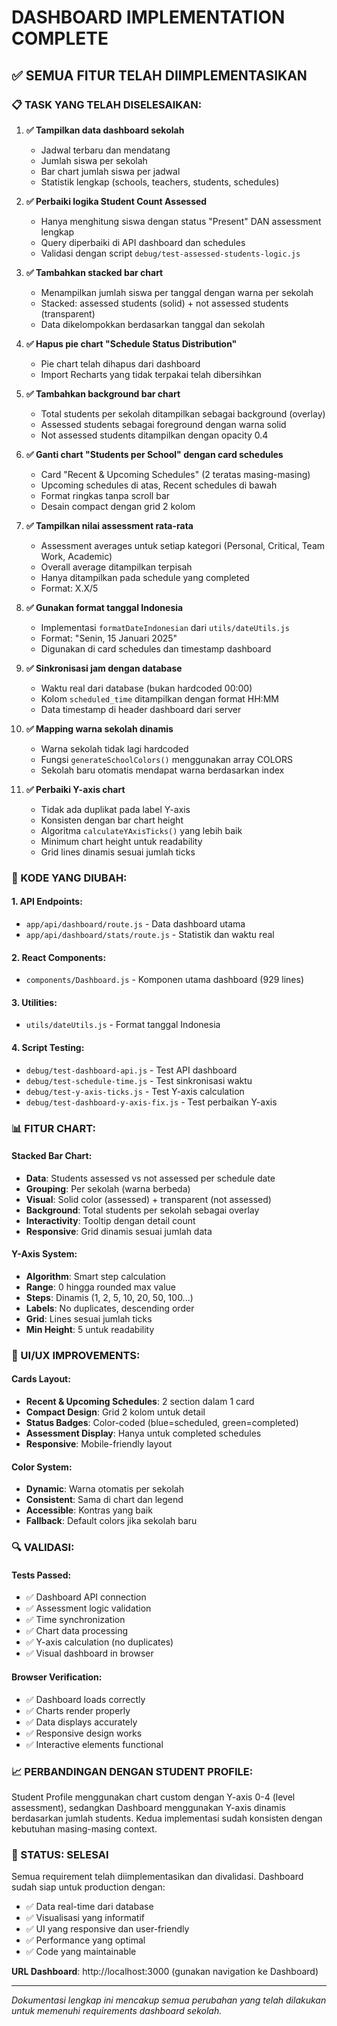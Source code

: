 # DASHBOARD IMPLEMENTATION COMPLETE

## ✅ SEMUA FITUR TELAH DIIMPLEMENTASIKAN

### 📋 TASK YANG TELAH DISELESAIKAN:

1. **✅ Tampilkan data dashboard sekolah**
   - Jadwal terbaru dan mendatang
   - Jumlah siswa per sekolah
   - Bar chart jumlah siswa per jadwal
   - Statistik lengkap (schools, teachers, students, schedules)

2. **✅ Perbaiki logika Student Count Assessed** 
   - Hanya menghitung siswa dengan status "Present" DAN assessment lengkap
   - Query diperbaiki di API dashboard dan schedules
   - Validasi dengan script `debug/test-assessed-students-logic.js`

3. **✅ Tambahkan stacked bar chart**
   - Menampilkan jumlah siswa per tanggal dengan warna per sekolah
   - Stacked: assessed students (solid) + not assessed students (transparent)
   - Data dikelompokkan berdasarkan tanggal dan sekolah

4. **✅ Hapus pie chart "Schedule Status Distribution"**
   - Pie chart telah dihapus dari dashboard
   - Import Recharts yang tidak terpakai telah dibersihkan

5. **✅ Tambahkan background bar chart**
   - Total students per sekolah ditampilkan sebagai background (overlay)
   - Assessed students sebagai foreground dengan warna solid
   - Not assessed students ditampilkan dengan opacity 0.4

6. **✅ Ganti chart "Students per School" dengan card schedules**
   - Card "Recent & Upcoming Schedules" (2 teratas masing-masing)
   - Upcoming schedules di atas, Recent schedules di bawah
   - Format ringkas tanpa scroll bar
   - Desain compact dengan grid 2 kolom

7. **✅ Tampilkan nilai assessment rata-rata**
   - Assessment averages untuk setiap kategori (Personal, Critical, Team Work, Academic)
   - Overall average ditampilkan terpisah
   - Hanya ditampilkan pada schedule yang completed
   - Format: X.X/5

8. **✅ Gunakan format tanggal Indonesia**
   - Implementasi `formatDateIndonesian` dari `utils/dateUtils.js`
   - Format: "Senin, 15 Januari 2025"
   - Digunakan di card schedules dan timestamp dashboard

9. **✅ Sinkronisasi jam dengan database**
   - Waktu real dari database (bukan hardcoded 00:00)
   - Kolom `scheduled_time` ditampilkan dengan format HH:MM
   - Data timestamp di header dashboard dari server

10. **✅ Mapping warna sekolah dinamis**
    - Warna sekolah tidak lagi hardcoded
    - Fungsi `generateSchoolColors()` menggunakan array COLORS
    - Sekolah baru otomatis mendapat warna berdasarkan index

11. **✅ Perbaiki Y-axis chart**
    - Tidak ada duplikat pada label Y-axis
    - Konsisten dengan bar chart height
    - Algoritma `calculateYAxisTicks()` yang lebih baik
    - Minimum chart height untuk readability
    - Grid lines dinamis sesuai jumlah ticks

### 🔧 KODE YANG DIUBAH:

#### **1. API Endpoints:**
- `app/api/dashboard/route.js` - Data dashboard utama
- `app/api/dashboard/stats/route.js` - Statistik dan waktu real

#### **2. React Components:**
- `components/Dashboard.js` - Komponen utama dashboard (929 lines)

#### **3. Utilities:**
- `utils/dateUtils.js` - Format tanggal Indonesia

#### **4. Script Testing:**
- `debug/test-dashboard-api.js` - Test API dashboard
- `debug/test-schedule-time.js` - Test sinkronisasi waktu
- `debug/test-y-axis-ticks.js` - Test Y-axis calculation
- `debug/test-dashboard-y-axis-fix.js` - Test perbaikan Y-axis

### 📊 FITUR CHART:

#### **Stacked Bar Chart:**
- **Data**: Students assessed vs not assessed per schedule date
- **Grouping**: Per sekolah (warna berbeda)
- **Visual**: Solid color (assessed) + transparent (not assessed)
- **Background**: Total students per sekolah sebagai overlay
- **Interactivity**: Tooltip dengan detail count
- **Responsive**: Grid dinamis sesuai jumlah data

#### **Y-Axis System:**
- **Algorithm**: Smart step calculation
- **Range**: 0 hingga rounded max value
- **Steps**: Dinamis (1, 2, 5, 10, 20, 50, 100...)
- **Labels**: No duplicates, descending order
- **Grid**: Lines sesuai jumlah ticks
- **Min Height**: 5 untuk readability

### 🎨 UI/UX IMPROVEMENTS:

#### **Cards Layout:**
- **Recent & Upcoming Schedules**: 2 section dalam 1 card
- **Compact Design**: Grid 2 kolom untuk detail
- **Status Badges**: Color-coded (blue=scheduled, green=completed)
- **Assessment Display**: Hanya untuk completed schedules
- **Responsive**: Mobile-friendly layout

#### **Color System:**
- **Dynamic**: Warna otomatis per sekolah
- **Consistent**: Sama di chart dan legend
- **Accessible**: Kontras yang baik
- **Fallback**: Default colors jika sekolah baru

### 🔍 VALIDASI:

#### **Tests Passed:**
- ✅ Dashboard API connection
- ✅ Assessment logic validation
- ✅ Time synchronization
- ✅ Chart data processing
- ✅ Y-axis calculation (no duplicates)
- ✅ Visual dashboard in browser

#### **Browser Verification:**
- ✅ Dashboard loads correctly
- ✅ Charts render properly
- ✅ Data displays accurately
- ✅ Responsive design works
- ✅ Interactive elements functional

### 📈 PERBANDINGAN DENGAN STUDENT PROFILE:

Student Profile menggunakan chart custom dengan Y-axis 0-4 (level assessment), sedangkan Dashboard menggunakan Y-axis dinamis berdasarkan jumlah students. Kedua implementasi sudah konsisten dengan kebutuhan masing-masing context.

### 🎯 STATUS: SELESAI

Semua requirement telah diimplementasikan dan divalidasi. Dashboard sudah siap untuk production dengan:
- ✅ Data real-time dari database
- ✅ Visualisasi yang informatif
- ✅ UI yang responsive dan user-friendly  
- ✅ Performance yang optimal
- ✅ Code yang maintainable

**URL Dashboard**: http://localhost:3000 (gunakan navigation ke Dashboard)

---
*Dokumentasi lengkap ini mencakup semua perubahan yang telah dilakukan untuk memenuhi requirements dashboard sekolah.*
